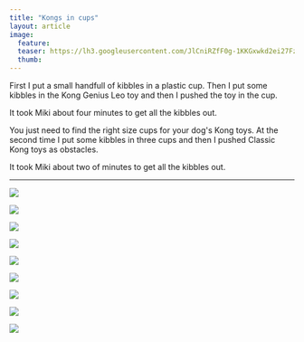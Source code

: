 ```yaml
---
title: "Kongs in cups"
layout: article
image:
  feature:
  teaser: https://lh3.googleusercontent.com/JlCniRZfF0g-1KKGxwkd2ei27Fz4lqa0Nrs8mWiIk3jpNk-ZZQHcWnPGuHnog0kVWpfZrWnMq-omDTdAm0g0NKLE379eG_r-cClmE_o1EJtib0rEMbYTy97y157H09MSkIf3cH-mtNxl_grP1-H7sTBXNOBOqADGrhD64e4-H4FqCPOlCRWrqYlH3UII1TLByUtDp9VaaXNROViQ-FQkJkY83jfuknz0XQFO4rgrTXBJFUiyRX6FIeAziNKCHsXhf0o3ze9h0X5qaU6FGrBoNCjHTd-HhKQdjsM6PcpPeyhBurBlNRPfStTJ2LrWXT2c8OzPI-z-Xsg7mBn-b5C7D6CLJErHxFsT0_lYOUh7UpT93OSgMTa5BoEgvTcKvGzJGqo2z01jMv1sYSFHHj5YhmK4K3Tmzo-ETjItDfNw6t6gfjmalczKwwJmdHzwiN79tr1MObJCuP8dpMOUoJTG3Tqqc_oiO96ba66tFy-ywQvOK6mVOMKife2zF2hx6EP-9fgStx86ViCh3UoqjY-GI5Xcl6odEKE1iMohVOYEg1U=w245
  thumb:
---
```


First I put a small handfull of kibbles in a plastic cup. Then I put some kibbles in the Kong Genius Leo toy and then I pushed the toy in the cup.

It took Miki about four minutes to get all the kibbles out.

You just need to find the right size cups for your dog's Kong toys. At the second time I put some kibbles in three cups and then I pushed Classic Kong toys as obstacles.

It took Miki about two of minutes to get all the kibbles out.

---

[![](https://lh3.googleusercontent.com/TRSbHESADoaHFfkXjMW8kTnMGKEX_La1Y8z9daKG0tRDw-_CEY-K8Lh8zob7-nBM6sIn74v9XsXRwTJntpveJFeT6apVnaGQj1_DTISONU1wagz6jENbzXTne8GaiuU3UYWsKpSvauvmtf1I65_4ZaWf_mUVvmQBnI_GNOSHKNjhd517jr7IOCpwGRv23EynxPttOPfbCiKYf9ZDXNhkQzJpFzCbOATV_JaQE51GlwmRkqYT3DOVnLq2VFm-oL7fHNIJRT7XvatvLrKStUohQ9_idfNgfxPXDKG7W-4GPhTOkYBHheT_yigGfefAA6utzNy2cHmJv9ZRed-1LE1ftvbskJ33gwYV--zB8a6C9y57w0uN31oiE2dQrCcFPVN3-yzcvyUncK6FdCJCVnMGpA3oA0e8X1bafE_Lihb5M8mcTa_DvD2h27MMMckOciNIfrEUGz39bBB2sw4Bs4brlbLHyzoio6Vy8g4NM7fl1qGk22PQSG7DkEKZL8uU8elFZe2_DgDbk_bpG1M21VhR4vtX3viqc78zgflIYCocgJ0=w800)](https://lh3.googleusercontent.com/TRSbHESADoaHFfkXjMW8kTnMGKEX_La1Y8z9daKG0tRDw-_CEY-K8Lh8zob7-nBM6sIn74v9XsXRwTJntpveJFeT6apVnaGQj1_DTISONU1wagz6jENbzXTne8GaiuU3UYWsKpSvauvmtf1I65_4ZaWf_mUVvmQBnI_GNOSHKNjhd517jr7IOCpwGRv23EynxPttOPfbCiKYf9ZDXNhkQzJpFzCbOATV_JaQE51GlwmRkqYT3DOVnLq2VFm-oL7fHNIJRT7XvatvLrKStUohQ9_idfNgfxPXDKG7W-4GPhTOkYBHheT_yigGfefAA6utzNy2cHmJv9ZRed-1LE1ftvbskJ33gwYV--zB8a6C9y57w0uN31oiE2dQrCcFPVN3-yzcvyUncK6FdCJCVnMGpA3oA0e8X1bafE_Lihb5M8mcTa_DvD2h27MMMckOciNIfrEUGz39bBB2sw4Bs4brlbLHyzoio6Vy8g4NM7fl1qGk22PQSG7DkEKZL8uU8elFZe2_DgDbk_bpG1M21VhR4vtX3viqc78zgflIYCocgJ0=s0)

[![](https://lh3.googleusercontent.com/eNNlzAuxCztMtrtGeEp8p6UXRLnLB1uGRekMtxA9LjvK9bkr8W4BEu5ErAXbQVGW7R8COURPgHEJENfg867JwSWpoe2aUj5MGsWoppgPuqExUOQHzk6Rv8tZBs0MzSWM4yKh-EAAY-3f666dGEUiEUBXgp-Xsla89LUVM4kekeTfxO4uhR5UgHaWkIWjR-68VzJ3wrbxoS3Tmpn6sKJ88tFNI42xsh9NuZZSC6pibS-T714sd_3lvcs0IQqSWEUQ8UQ9sp-ziZxMKM2Im_WU3szzdGueabEjRInuq-aTB1Bp63OobNLECTBvZojyUjGCHMlJyrP2lghn5pQArMQKhqg8__pfcSzJwCcfoXrWgqsc5L_UsHd_S7iFGK705Q2DfgtT5brWC7CrYpwiYsUL05SAbCKW_CedXlXTvKEpX_r0kA-Smsle0_h0e1k7unQ3oO_6ffobwMaMkzmuz34T4b_dz3_nOmvRg1j61H73mysBaSV57U2g8QQ5WKVqFB04ViiTULl5SegPa4sJR1AS5zArx7zlcUMRFVAsxg_-Xs0=w800)](https://lh3.googleusercontent.com/eNNlzAuxCztMtrtGeEp8p6UXRLnLB1uGRekMtxA9LjvK9bkr8W4BEu5ErAXbQVGW7R8COURPgHEJENfg867JwSWpoe2aUj5MGsWoppgPuqExUOQHzk6Rv8tZBs0MzSWM4yKh-EAAY-3f666dGEUiEUBXgp-Xsla89LUVM4kekeTfxO4uhR5UgHaWkIWjR-68VzJ3wrbxoS3Tmpn6sKJ88tFNI42xsh9NuZZSC6pibS-T714sd_3lvcs0IQqSWEUQ8UQ9sp-ziZxMKM2Im_WU3szzdGueabEjRInuq-aTB1Bp63OobNLECTBvZojyUjGCHMlJyrP2lghn5pQArMQKhqg8__pfcSzJwCcfoXrWgqsc5L_UsHd_S7iFGK705Q2DfgtT5brWC7CrYpwiYsUL05SAbCKW_CedXlXTvKEpX_r0kA-Smsle0_h0e1k7unQ3oO_6ffobwMaMkzmuz34T4b_dz3_nOmvRg1j61H73mysBaSV57U2g8QQ5WKVqFB04ViiTULl5SegPa4sJR1AS5zArx7zlcUMRFVAsxg_-Xs0=s0)

[![](https://lh3.googleusercontent.com/MBq4gsYq6MYX3ZUP2uCYLbNr_VYKDXTt7qgQRY81LxCtZzh44IDVRD-67ccv-3WnpG6p6PBTUhtb6zcan4M9h92g_NT2GYkmlADsdfMrFtgsv81Hc2Pg84kAWL0-Kp2FgXrC9ZMKksXjy-AXZ-C7v2qaSACJFWyeHLrONCZ-GVRsa-JG1crs7Ot-jyeXq-ct5MxuJM9ABJm1WzWjoT9zDy11vrmvdIsmbinosW1MZiIN-L3E3HqXqLaMVvrYkal3ucjq2MUYGivN7LhcltC_V-hVjbA8lk4-gO3rEjChnocwg7gne37Rx7UDdBUKPlizDukecSTiHUoTWopHV-bwaelj0uLMXYPDAhf4B4r1i1vC_LxNhwg6tZ5P8LwWf9Fwkh_aVQXg3yaZ92PINyVjnt3NjnhKzWbN_I8558OueYN-uHaiyg_MyLmXpFeLE-t4u7h2U5_wsCGSbgyJfNDIqqlzPZjdpIX0d6j95Yn3dZuJ6nAPUN4u-NxTRJ_ocjHRKLmxtoFaQFr7INR5eGqes3j3HnCJYwRWlkli13KSpY8=w800)](https://lh3.googleusercontent.com/MBq4gsYq6MYX3ZUP2uCYLbNr_VYKDXTt7qgQRY81LxCtZzh44IDVRD-67ccv-3WnpG6p6PBTUhtb6zcan4M9h92g_NT2GYkmlADsdfMrFtgsv81Hc2Pg84kAWL0-Kp2FgXrC9ZMKksXjy-AXZ-C7v2qaSACJFWyeHLrONCZ-GVRsa-JG1crs7Ot-jyeXq-ct5MxuJM9ABJm1WzWjoT9zDy11vrmvdIsmbinosW1MZiIN-L3E3HqXqLaMVvrYkal3ucjq2MUYGivN7LhcltC_V-hVjbA8lk4-gO3rEjChnocwg7gne37Rx7UDdBUKPlizDukecSTiHUoTWopHV-bwaelj0uLMXYPDAhf4B4r1i1vC_LxNhwg6tZ5P8LwWf9Fwkh_aVQXg3yaZ92PINyVjnt3NjnhKzWbN_I8558OueYN-uHaiyg_MyLmXpFeLE-t4u7h2U5_wsCGSbgyJfNDIqqlzPZjdpIX0d6j95Yn3dZuJ6nAPUN4u-NxTRJ_ocjHRKLmxtoFaQFr7INR5eGqes3j3HnCJYwRWlkli13KSpY8=s0)

[![](https://lh3.googleusercontent.com/BV8vcTvnrhmXZ-ZF2dKTm2fQh9TQVJ2ScdPnnCUNX3RjrSf1cQrcSdEPSxImqvtMLEgcvzWiHdmtg9gp9_Fvsfbe7oIpf9ID8TaIUX3gWkNCL4p56T8wqVU31pSbQ3ayqfI-ETgY_n76e8NRDaDfACJ_Y_Ztgek5Oh0AXO96nNE8P9yT8SoDjDi1X_hnRf5eBmpMW1QRMm63UQ5ijcLvgH_JFk8148UPkuyYvCOh7Dts73HAXgHwK9hnTJTQ5ivNsw4fraST8-CXO_AHysnOc_hkvEDM_ieunifhlSk4112ix0N7LXNXzYAmSdeOjyOwB9OKUE8fvSUEv3grMezSZOn4RzvilYgbnZTuaxvPJWwopWgbZk2QfaRWScAXyfLhGVxQG6DgGGkEIbjoQErc8tYIEukHOEq_AZHXwnWxLORCV418vdWQt6WnH8Ug-K4vGMWbLrTsted2yWzck08NUz2jshLPkTLFi1Rpuzls-55ey8LB8ndorDvTtBxveicfIQZ0vHE52Nwu4c6MQ7juvncfQ9cx9sghX-ARFXvnwnM=w800)](https://lh3.googleusercontent.com/BV8vcTvnrhmXZ-ZF2dKTm2fQh9TQVJ2ScdPnnCUNX3RjrSf1cQrcSdEPSxImqvtMLEgcvzWiHdmtg9gp9_Fvsfbe7oIpf9ID8TaIUX3gWkNCL4p56T8wqVU31pSbQ3ayqfI-ETgY_n76e8NRDaDfACJ_Y_Ztgek5Oh0AXO96nNE8P9yT8SoDjDi1X_hnRf5eBmpMW1QRMm63UQ5ijcLvgH_JFk8148UPkuyYvCOh7Dts73HAXgHwK9hnTJTQ5ivNsw4fraST8-CXO_AHysnOc_hkvEDM_ieunifhlSk4112ix0N7LXNXzYAmSdeOjyOwB9OKUE8fvSUEv3grMezSZOn4RzvilYgbnZTuaxvPJWwopWgbZk2QfaRWScAXyfLhGVxQG6DgGGkEIbjoQErc8tYIEukHOEq_AZHXwnWxLORCV418vdWQt6WnH8Ug-K4vGMWbLrTsted2yWzck08NUz2jshLPkTLFi1Rpuzls-55ey8LB8ndorDvTtBxveicfIQZ0vHE52Nwu4c6MQ7juvncfQ9cx9sghX-ARFXvnwnM=s0)

[![](https://lh3.googleusercontent.com/u6Tg7eLJ49jFsr-n2ceGiArRtWPZ7MpMY99AL0GJB1UU3Qv4z9OTUuQw59hCoF7VvNTtrCouW2EsZc8zg2zh0AGjDrJfcRPpfcyc-8-WxmrIm-3efY-S0NZf4fdLarp_QY3i7HKbGg5e6CcjBWJIhRRJtqrOCbw7BvZ1HBhxADs1z7ZfxLwRFaOxkdh5SytzCv6G0Cjt0Jd6dBth1vo9jHfX1NPqoiPu_gidX415l7SnQEQy0QldGKtqowc9rjUN7SlPPq1vw5mA228s6Gs-2fyDJs4GWbOuea_GHcKxcUqkpGghcQlL71NPBk4S1EGkhxcE11PzcdCS8NeNN3CmM6cJq9bqB0EdBqRofoOiYxJHgJWEoiAmO00DN9x57GJykMaEk91oXaHhS0nmXSqHjo1jTnN8vCm7h2BfSNU6MTTbHdedCG78Ks3WA8jNAVBL2XSUXXC-jFpjyj-xETCEBQFV4n1jsS6dHWPxjMymuQBG6oUlTrnX9LpDD0Mnp2x89KeOw30nde5hFO-PGZ7SRL6vlHlX4pY3pFF-NWr7DUE=w800)](https://lh3.googleusercontent.com/u6Tg7eLJ49jFsr-n2ceGiArRtWPZ7MpMY99AL0GJB1UU3Qv4z9OTUuQw59hCoF7VvNTtrCouW2EsZc8zg2zh0AGjDrJfcRPpfcyc-8-WxmrIm-3efY-S0NZf4fdLarp_QY3i7HKbGg5e6CcjBWJIhRRJtqrOCbw7BvZ1HBhxADs1z7ZfxLwRFaOxkdh5SytzCv6G0Cjt0Jd6dBth1vo9jHfX1NPqoiPu_gidX415l7SnQEQy0QldGKtqowc9rjUN7SlPPq1vw5mA228s6Gs-2fyDJs4GWbOuea_GHcKxcUqkpGghcQlL71NPBk4S1EGkhxcE11PzcdCS8NeNN3CmM6cJq9bqB0EdBqRofoOiYxJHgJWEoiAmO00DN9x57GJykMaEk91oXaHhS0nmXSqHjo1jTnN8vCm7h2BfSNU6MTTbHdedCG78Ks3WA8jNAVBL2XSUXXC-jFpjyj-xETCEBQFV4n1jsS6dHWPxjMymuQBG6oUlTrnX9LpDD0Mnp2x89KeOw30nde5hFO-PGZ7SRL6vlHlX4pY3pFF-NWr7DUE=s0)

[![](https://lh3.googleusercontent.com/BnmCdT6tzjPjXWRg7GZgRpg-s-sdlWgbQUXIy1CwXHrzTQypNVJOrv8CMumnpPXytVi5UEXh8x1qVpnGF67uZa6li5asj-eaksmwdLmf4LzoRThKt2ip5zDS4AQK0GVW6GdTZtTbSaelWKQp0WFtMeymNw_0chXW2d3FA0fKZOAP2yuFczqlnD2OXuDObFFTck2WY3modQtFGVTtB8D7cfDEmXrOsDLtS-P34VHGuWeupCJ1ZEz6OwDPC_pxdDKo572L_qaZ2TOv9SVUAnFQljoikBpPsv233xmx6sPnC7IjP8aUtfu7qAlJYI1jgl8THAkyA-K5WQ_m-yTZncnYvRhqCOXShj9-_m2XloPAmNRYGv8jyWuDiM_nhVnYEUITrXMg2ygAZhtKKzNsCD1wocakXVMuNLtclJdyWp8JG9Tz-7QTYDARvK6yGzH6_nj-HoAfnbsUewNm0w8gSRke27madB5vtrB8kaEHDmUPnhT9VoTk_bSPXVXfoKLgsLx3HVCAldEPFJRkvKTCiewqJbSupA0wSoJpXXmBWsxmfFg=w800)](https://lh3.googleusercontent.com/BnmCdT6tzjPjXWRg7GZgRpg-s-sdlWgbQUXIy1CwXHrzTQypNVJOrv8CMumnpPXytVi5UEXh8x1qVpnGF67uZa6li5asj-eaksmwdLmf4LzoRThKt2ip5zDS4AQK0GVW6GdTZtTbSaelWKQp0WFtMeymNw_0chXW2d3FA0fKZOAP2yuFczqlnD2OXuDObFFTck2WY3modQtFGVTtB8D7cfDEmXrOsDLtS-P34VHGuWeupCJ1ZEz6OwDPC_pxdDKo572L_qaZ2TOv9SVUAnFQljoikBpPsv233xmx6sPnC7IjP8aUtfu7qAlJYI1jgl8THAkyA-K5WQ_m-yTZncnYvRhqCOXShj9-_m2XloPAmNRYGv8jyWuDiM_nhVnYEUITrXMg2ygAZhtKKzNsCD1wocakXVMuNLtclJdyWp8JG9Tz-7QTYDARvK6yGzH6_nj-HoAfnbsUewNm0w8gSRke27madB5vtrB8kaEHDmUPnhT9VoTk_bSPXVXfoKLgsLx3HVCAldEPFJRkvKTCiewqJbSupA0wSoJpXXmBWsxmfFg=s0)

[![](https://lh3.googleusercontent.com/qEXqJflhy84w2uQvAQl13oEI58VBhHW9MEoS3bVtR5b5FczlO4sdiIM-KUeZ7nan6HMrpnjlYcTyEDVonSm16HUjqlTeqwTnWxRyEu7_i9q-cPUPmMljQBYMSGTRjN2YHraAObBxmZoQd4yvr2w006OFQiaFwWC_6L9x_X2w9zUh9WtUMRiUObY7U1TSY58wp426LbJLS-UyIfz5Ppfg27bS-KVg-e5uETPmSBVL3hsKvvaRHQF08GcnkLZs1tCSzK_Y7EQALiahK1_pK3aCEKFoJY9B36LPW6zSfo8eVT4406qtgstiWnVXPxUuTxnfnhdnqNRA8cVelVWXYMJ4DZNzuzF1wJbNnHHDzVftvMhOtI-iCBepYSsVFLBcD8oKjZGZKvynHMb_8suBEDDHc_ciLyBFEGb3-hvYBJZea9UquuK1VLNjcDSL_H7s7pJV8tvhxC9xFxD67dfKh35OdkQ8tFZ_J-FqJcqQV8qhiYGmQJDOmYol7WkDQT2HYAyJiyL6Fq_cgXYglScMLIafj9yFdp1WQmduavgGkqKvCP4=w800)](https://lh3.googleusercontent.com/qEXqJflhy84w2uQvAQl13oEI58VBhHW9MEoS3bVtR5b5FczlO4sdiIM-KUeZ7nan6HMrpnjlYcTyEDVonSm16HUjqlTeqwTnWxRyEu7_i9q-cPUPmMljQBYMSGTRjN2YHraAObBxmZoQd4yvr2w006OFQiaFwWC_6L9x_X2w9zUh9WtUMRiUObY7U1TSY58wp426LbJLS-UyIfz5Ppfg27bS-KVg-e5uETPmSBVL3hsKvvaRHQF08GcnkLZs1tCSzK_Y7EQALiahK1_pK3aCEKFoJY9B36LPW6zSfo8eVT4406qtgstiWnVXPxUuTxnfnhdnqNRA8cVelVWXYMJ4DZNzuzF1wJbNnHHDzVftvMhOtI-iCBepYSsVFLBcD8oKjZGZKvynHMb_8suBEDDHc_ciLyBFEGb3-hvYBJZea9UquuK1VLNjcDSL_H7s7pJV8tvhxC9xFxD67dfKh35OdkQ8tFZ_J-FqJcqQV8qhiYGmQJDOmYol7WkDQT2HYAyJiyL6Fq_cgXYglScMLIafj9yFdp1WQmduavgGkqKvCP4=s0)

[![](https://lh3.googleusercontent.com/UwIOEEiD8g0c52kEFSATM6O0xXSw8tRVaFrFOi01wOF5HkpWDZ2Kr4zwY-vnaYSjC7pRGHttaWB4p72SbANoZFU6ypdy7qu4pwU5FjbWo0yT4Lt8ByR-v-S2WGZYUJxBJ9ji5H-Rf5B403WTz6CD0AkyFmm5Cmv4DZehXFuTxg6G34VQIDJ1HLwlj-9JVWKXUBxI3nfFMkQcvTmrTl0_lCg2JaIQIf9GdvsVOBmQE3HlowsLsmsbDrOqzAKIbw2b1g3OKzlOkE5tBDgJJ8rIswSMdkNQAl-I8swS_GbHaVnuSeSsMgkWSuPi7d8ypI_1kROs4oA2abrtntZH2aAhOLIvwxmcSi6JKO3OhJiI2gjZWpTunKKR_9jedMxL-WbBn2DfdlWNjOS5wFFSDN-iMZsLf3GKBCk6Jfq7K3l-CsJCTuG_fNPkeiclE5yn6Q6Ey_FiTufL_ZCYmmsBJ8XGU_OVU73kQM2T8mD1JdCyezFWcuzSTyjtjmdXzuRgHbxTUv52o8yMLe_EtId4W5j36cGhu9WEpwBt6R3DvrapWCc=w800)](https://lh3.googleusercontent.com/UwIOEEiD8g0c52kEFSATM6O0xXSw8tRVaFrFOi01wOF5HkpWDZ2Kr4zwY-vnaYSjC7pRGHttaWB4p72SbANoZFU6ypdy7qu4pwU5FjbWo0yT4Lt8ByR-v-S2WGZYUJxBJ9ji5H-Rf5B403WTz6CD0AkyFmm5Cmv4DZehXFuTxg6G34VQIDJ1HLwlj-9JVWKXUBxI3nfFMkQcvTmrTl0_lCg2JaIQIf9GdvsVOBmQE3HlowsLsmsbDrOqzAKIbw2b1g3OKzlOkE5tBDgJJ8rIswSMdkNQAl-I8swS_GbHaVnuSeSsMgkWSuPi7d8ypI_1kROs4oA2abrtntZH2aAhOLIvwxmcSi6JKO3OhJiI2gjZWpTunKKR_9jedMxL-WbBn2DfdlWNjOS5wFFSDN-iMZsLf3GKBCk6Jfq7K3l-CsJCTuG_fNPkeiclE5yn6Q6Ey_FiTufL_ZCYmmsBJ8XGU_OVU73kQM2T8mD1JdCyezFWcuzSTyjtjmdXzuRgHbxTUv52o8yMLe_EtId4W5j36cGhu9WEpwBt6R3DvrapWCc=s0)

[![](https://lh3.googleusercontent.com/cK5kVzo4DozoSj3qVe9NdT8j5pNYOOTNizguMwLuIdNwHE4yu1MjfqouyI6yJgSg-7n0ByH7tPyp9VFptxmM7qt28yXIpyLeMb2odi8uVRqilFqWDMy4AEAHXOW7PNaeBH3ZaxS8v2ohEGd4PNARgz38IpckBvpPxd5ZXOnJHVRAgZKnvkNZK2Y-alOP0ZMX3aCkqVyRovUO4NSQjil9fG4V-tlSgVpU2TO_KxbeNIVpccD4f701FsqY_ZqM_viTHg7nIkKzpzIS7X4Cc6VCF52bERXwwYdm7FecWAC88j4QQ9qLXfiH7_fyr9rHQ3hNFPJrgsNG6Mam6BvQkSziKD-ORDzCnfGc0WRXnTgp4lpaHKHgGEY0dTTZt0UJD3oh56Z64hfO1cHiZl9iiGTRL44uvpKOJRb_eJo_wRBcm8r4IyaV3hH3_DQSaJlQ01GYd8T3tSItQrlYo8nHxBZYHwEVkVkCF0i_vLxugCaQECe4FbL5WxWaolBNzxQWONu5fK4h-Ie6l8eVgYYIYd3-PigQ9YO4R_TQ-YV8zzOH4z4=w800)](https://lh3.googleusercontent.com/cK5kVzo4DozoSj3qVe9NdT8j5pNYOOTNizguMwLuIdNwHE4yu1MjfqouyI6yJgSg-7n0ByH7tPyp9VFptxmM7qt28yXIpyLeMb2odi8uVRqilFqWDMy4AEAHXOW7PNaeBH3ZaxS8v2ohEGd4PNARgz38IpckBvpPxd5ZXOnJHVRAgZKnvkNZK2Y-alOP0ZMX3aCkqVyRovUO4NSQjil9fG4V-tlSgVpU2TO_KxbeNIVpccD4f701FsqY_ZqM_viTHg7nIkKzpzIS7X4Cc6VCF52bERXwwYdm7FecWAC88j4QQ9qLXfiH7_fyr9rHQ3hNFPJrgsNG6Mam6BvQkSziKD-ORDzCnfGc0WRXnTgp4lpaHKHgGEY0dTTZt0UJD3oh56Z64hfO1cHiZl9iiGTRL44uvpKOJRb_eJo_wRBcm8r4IyaV3hH3_DQSaJlQ01GYd8T3tSItQrlYo8nHxBZYHwEVkVkCF0i_vLxugCaQECe4FbL5WxWaolBNzxQWONu5fK4h-Ie6l8eVgYYIYd3-PigQ9YO4R_TQ-YV8zzOH4z4=s0)
